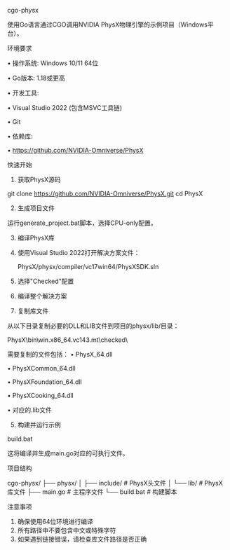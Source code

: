 cgo-physx

使用Go语言通过CGO调用NVIDIA PhysX物理引擎的示例项目（Windows平台）。

环境要求

• 操作系统: Windows 10/11 64位

• Go版本: 1.18或更高

• 开发工具: 

  • Visual Studio 2022 (包含MSVC工具链)

  • Git

• 依赖库: 

  • https://github.com/NVIDIA-Omniverse/PhysX

快速开始

1. 获取PhysX源码

git clone https://github.com/NVIDIA-Omniverse/PhysX.git
cd PhysX


2. 生成项目文件

运行generate_project.bat脚本，选择CPU-only配置。

3. 编译PhysX库

1. 使用Visual Studio 2022打开解决方案文件：

   PhysX/physx/compiler/vc17win64/PhysXSDK.sln
   
2. 选择"Checked"配置
3. 编译整个解决方案

4. 复制库文件

从以下目录复制必要的DLL和LIB文件到项目的physx/lib/目录：

PhysX\bin\win.x86_64.vc143.mt\checked\


需要复制的文件包括：
• PhysX_64.dll

• PhysXCommon_64.dll

• PhysXFoundation_64.dll

• PhysXCooking_64.dll

• 对应的.lib文件

5. 构建并运行示例

build.bat


这将编译并生成main.go对应的可执行文件。

项目结构


cgo-physx/
├── physx/
│   ├── include/    # PhysX头文件
│   └── lib/       # PhysX库文件
├── main.go         # 主程序文件
└── build.bat       # 构建脚本


注意事项

1. 确保使用64位环境进行编译
2. 所有路径中不要包含中文或特殊字符
3. 如果遇到链接错误，请检查库文件路径是否正确

